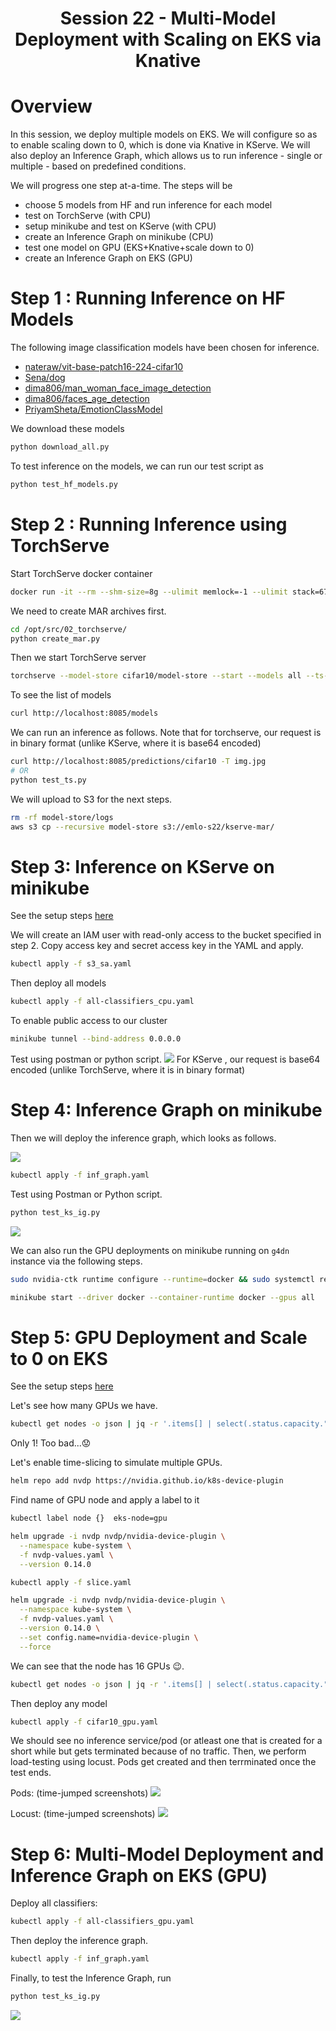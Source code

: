 <div align="center">

# Session 22 - Multi-Model Deployment with Scaling on EKS via Knative

</div>

# Overview
In this session, we deploy multiple models on EKS. We will configure so as to enable scaling down to 0, which is done via Knative in KServe. We will also deploy an Inference Graph, which allows us to run inference - single or multiple - based on predefined conditions.

We will progress one step at-a-time. The steps will be
- choose 5 models from HF and run inference for each model
- test on TorchServe (with CPU)
- setup minikube and test on KServe (with CPU)
- create an Inference Graph on minikube (CPU)
- test one model on GPU (EKS+Knative+scale down to 0)
- create an Inference Graph on EKS (GPU)

# Step 1 : Running Inference on HF Models

The following image classification models have been chosen for inference.
- [nateraw/vit-base-patch16-224-cifar10](https://huggingface.co/nateraw/vit-base-patch16-224-cifar10)
- [Sena/dog](https://huggingface.co/Sena/dog)
- [dima806/man_woman_face_image_detection](https://huggingface.co/dima806/man_woman_face_image_detection)
- [dima806/faces_age_detection](https://huggingface.co/dima806/faces_age_detection)
- [PriyamSheta/EmotionClassModel](https://huggingface.co/PriyamSheta/EmotionClassModel)

We download these models
```bash
python download_all.py
```
To test inference on the models, we can run our test script as
```bash
python test_hf_models.py
```

# Step 2 : Running Inference using TorchServe


Start TorchServe docker container
```bash
docker run -it --rm --shm-size=8g --ulimit memlock=-1 --ulimit stack=67108864 -p 8085:8085 -v `pwd`:/opt/src pytorch/torchserve:0.9.0-cpu bash
```

We need to create MAR archives first.
```bash
cd /opt/src/02_torchserve/
python create_mar.py
```

Then we start TorchServe server
```bash
torchserve --model-store cifar10/model-store --start --models all --ts-config cifar10/config/config.properties --foreground
```

To see the list of models
```bash
curl http://localhost:8085/models
```

We can run an inference as follows. Note that for torchserve, our request is in binary format (unlike KServe, where it is base64 encoded)

```bash
curl http://localhost:8085/predictions/cifar10 -T img.jpg
# OR
python test_ts.py
```

We will upload to S3 for the next steps.

```bash
rm -rf model-store/logs
aws s3 cp --recursive model-store s3://emlo-s22/kserve-mar/
```

# Step 3: Inference on KServe on minikube

See the setup steps [here](./setup.md#step3)

We will create an IAM user with read-only access to the bucket specified in step 2. Copy access key and secret access key in the YAML and apply.
```bash
kubectl apply -f s3_sa.yaml 
```

Then deploy all models

```bash
kubectl apply -f all-classifiers_cpu.yaml
```

To enable public access to our cluster
```bash
minikube tunnel --bind-address 0.0.0.0
```

Test using postman or python script.
![](./images/test_ks.png)
For KServe , our request is base64 encoded  (unlike TorchServe, where it is in binary format)


# Step 4:  Inference Graph on minikube


Then we will deploy the inference graph, which looks as follows.

![](./images/inf_graph.png)

```bash
kubectl apply -f inf_graph.yaml
```

Test using Postman or Python script.

```bash
python test_ks_ig.py
```

![](./images/test_ks_ig.png)

We can also run the GPU deployments on minikube running on `g4dn` instance via the following steps.


```bash
sudo nvidia-ctk runtime configure --runtime=docker && sudo systemctl restart docker

minikube start --driver docker --container-runtime docker --gpus all
```
# Step 5:  GPU Deployment and Scale to 0 on EKS
See the setup steps [here](./setup.md#step5)

Let's see how many GPUs we have.

```bash
kubectl get nodes -o json | jq -r '.items[] | select(.status.capacity."nvidia.com/gpu" != null) | {name: .metadata.name, gpu_capacity: {key: "nvidia.com/gpu", value: .status.capacity."nvidia.com/gpu"}}'

```

Only 1! Too bad...:worried:

Let's enable time-slicing to simulate multiple GPUs.
```bash
helm repo add nvdp https://nvidia.github.io/k8s-device-plugin
```

Find name of GPU node and apply a label to it

```bash
kubectl label node {}  eks-node=gpu
```

```bash
helm upgrade -i nvdp nvdp/nvidia-device-plugin \
  --namespace kube-system \
  -f nvdp-values.yaml \
  --version 0.14.0
```

```bash
kubectl apply -f slice.yaml
```

```bash
helm upgrade -i nvdp nvdp/nvidia-device-plugin \
  --namespace kube-system \
  -f nvdp-values.yaml \
  --version 0.14.0 \
  --set config.name=nvidia-device-plugin \
  --force
```


We can see that the node has 16 GPUs :wink:.
```bash
kubectl get nodes -o json | jq -r '.items[] | select(.status.capacity."nvidia.com/gpu" != null) | {name: .metadata.name, gpu_capacity: {key: "nvidia.com/gpu", value: .status.capacity."nvidia.com/gpu"}}'
```


Then deploy any model

```bash
kubectl apply -f cifar10_gpu.yaml
```

We should see no inference service/pod (or atleast one that is created for a short while but gets terminated because of no traffic. Then, we perform load-testing using locust. Pods get created and then terrminated once the test ends.

Pods: (time-jumped screenshots)
![](./images/pods.gif)

Locust: (time-jumped screenshots)
![](./images/locust.gif)


# Step 6: Multi-Model Deployment and Inference Graph on EKS (GPU)
Deploy all classifiers:

```bash
kubectl apply -f all-classifiers_gpu.yaml
```


Then deploy the inference graph.

```bash
kubectl apply -f inf_graph.yaml
```

Finally, to test the Inference Graph, run

```bash
python test_ks_ig.py
```

![](./images/demo.gif)
